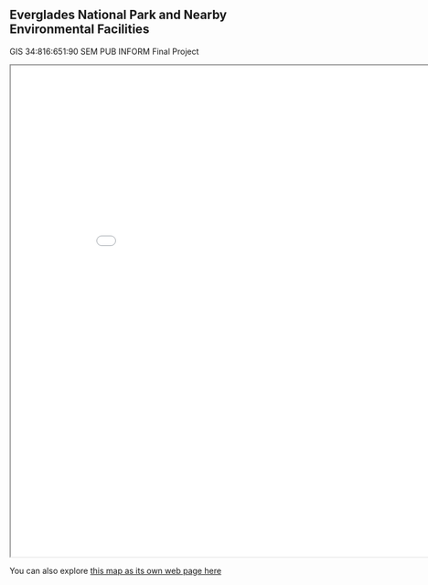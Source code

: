 ## Everglades National Park and Nearby Environmental Facilities

GIS 34:816:651:90 SEM PUB INFORM Final Project

<iframe src='everglades.html' width = '900' height = '860' ></iframe>

You can also explore [this map as its own web page here](everglades.html)
